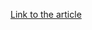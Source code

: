 [Link to the article](https://thehackernews.com/2025/02/8base-ransomware-data-leak-sites-seized.html)
